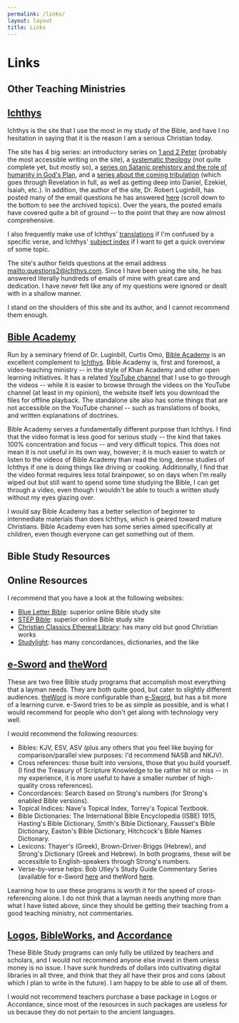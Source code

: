 ```yaml
---
permalink: /links/
layout: layout
title: Links
---
```


<h1 class="center">Links</h1>

## Other Teaching Ministries

## [Ichthys](http://ichthys.com)

Ichthys is the site that I use the most in my study of the Bible, and have I no hesitation in saying that it is the reason I am a serious Christian today.

The site has 4 big series: an introductory series on [1 and 2 Peter](http://www.ichthys.com/Peter-Series-Home-Page.htm) (probably the most accessible writing on the site), a [systematic theology](http://www.ichthys.com/Bible-Basics-Home-Page.htm) (not quite complete yet, but mostly so), a [series on Satanic prehistory and the role of humanity in God's Plan](http://www.ichthys.com/Satanic-Rebellion-Home-Page.htm), and a [series about the coming tribulation](http://www.ichthys.com/Coming-Tribulation-Home-Page.htm) (which goes through Revelation in full, as well as getting deep into Daniel, Ezekiel, Isaiah, etc.). In addition, the author of the site, Dr. Robert Luginbill, has posted many of the email questions he has answered [here](http://www.ichthys.com/e-mails.htm) (scroll down to the bottom to see the archived topics). Over the years, the posted emails have covered quite a bit of ground -- to the point that they are now almost comprehensive.

I also frequently make use of Ichthys' [translations](http://www.ichthys.com/translist.htm) if I'm confused by a specific verse, and Ichthys' [subject index](http://www.ichthys.com/subject-index.htm) if I want to get a quick overview of some topic. 

The site's author fields questions at the email address <mailto:questions2@ichthys.com>. Since I have been using the site, he has answered literally hundreds of emails of mine with great care and dedication. I have never felt like any of my questions were ignored or dealt with in a shallow manner.

I stand on the shoulders of this site and its author, and I cannot recommend them enough.

## [Bible Academy](http://www.bibleacademyonline.com/omo/)

Run by a seminary friend of Dr. Luginbill, Curtis Omo, [Bible Academy](http://www.bibleacademyonline.com/omo/) is an excellent complement to [Ichthys](http://ichthys.com). Bible Academy is, first and foremost, a video-teaching ministry -- in the style of Khan Academy and other open learning initiatives. It has a related [YouTube channel](https://www.youtube.com/channel/UCkp-J7VPT7NcwmuiNfD2fkg) that I use to go through the videos -- while it is easier to browse through the videos on the YouTube channel (at least in my opinion), the website itself lets you download the files for offline playback. The standalone site also has some things that are not accessible on the YouTube channel -- such as translations of books, and written explanations of doctrines.

Bible Academy serves a fundamentally different purpose than Ichthys. I find that the video format is less good for serious study -- the kind that takes 100% concentration and focus -- and very difficult topics. This does not mean it is not useful in its own way, however; it is much easier to watch or listen to the videos of Bible Academy than read the long, dense studies of Ichthys if one is doing things like driving or cooking. Additionally, I find that the video format requires less total brainpower, so on days when I'm really wiped out but still want to spend some time studying the Bible, I can get through a video, even though I wouldn't be able to touch a written study without my eyes glazing over.

I would say Bible Academy has a better selection of beginner to intermediate materials than does Ichthys, which is geared toward mature Christians. Bible Academy even has some series aimed specifically at children, even though everyone can get something out of them.

## Bible Study Resources

## Online Resources

I recommend that you have a look at the following websites:

- [Blue Letter Bible](https://www.blueletterbible.org/): superior online Bible study site
- [STEP Bible](https://www.stepbible.org/): superior online Bible study site
- [Christian Classics Ethereal Library](http://www.ccel.org/): has many old but good Christian works
- [Studylight](https://www.studylight.org/): has many concordances, dictionaries, and the like

## [e-Sword](http://www.e-sword.net/) and [theWord](http://www.theword.net/)

These are two free Bible study programs that accomplish most everything that a layman needs. They are both quite good, but cater to slightly different audiences. [theWord](http://www.theword.net/) is more configurable than [e-Sword](http://www.e-sword.net/), but has a bit more of a learning curve. e-Sword tries to be as simple as possible, and is what I would recommend for people who don't get along with technology very well.

I would recommend the following resources:

- Bibles: KJV, ESV, ASV (plus any others that you feel like buying for comparison/parallel view purposes: I'd recommend NASB and NKJV).
- Cross references: those built into versions, those that you build yourself. (I find the Treasury of Scripture Knowledge to be rather hit or miss -- in my experience, it is more useful to have a smaller number of high-quality cross references).
- Concordances: Search based on Strong's numbers (for Strong's enabled Bible versions).
- Topical Indices: Nave's Topical Index, Torrey's Topical Textbook.
- Bible Dictionaries: The International Bible Encyclopedia (ISBE) 1915, Hasting's Bible Dictionary, Smith's Bible Dictionary, Fausset's Bible Dictionary, Easton's Bible Dictionary, Hitchcock's Bible Names Dictionary.
- Lexicons: Thayer's (Greek), Brown-Driver-Briggs (Hebrew), and Strong's Dictionary (Greek and Hebrew). In both programs, these will be accessible to English-speakers through Strong's numbers.
- Verse-by-verse helps: Bob Utley's Study Guide Commentary Series (available for e-Sword [here](http://www.biblesupport.com/e-sword-downloads/file/9087-utley-bob-you-can-understand-the-bible-study-guide-commentary-series-otnt-23-vols/) and theWord [here](http://www.wordmodules.com/the-word-modules/file/735-utley-bob-you-can-understand-the-bible-study-guide-commentary-series-otnt-23-vols/).

Learning how to use these programs is worth it for the speed of cross-referencing alone. I do not think that a layman needs anything more than what I have listed above, since they should be getting their teaching from a good teaching ministry, not commentaries.

## [Logos](https://www.logos.com/), [BibleWorks](https://bibleworks.com/), and [Accordance](https://www.accordancebible.com/)

These Bible Study programs can only fully be utilized by teachers and scholars, and I would not recommend anyone else invest in them unless money is no issue. I have sunk hundreds of dollars into cultivating digital libraries in all three, and think that they all have their pros and cons (about which I plan to write in the future). I am happy to be able to use all of them.

I would not recommend teachers purchase a base package in Logos or Accordance, since most of the resources in such packages are useless for us because they do not pertain to the ancient languages.

